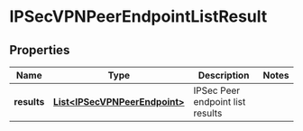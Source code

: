 # IPSecVPNPeerEndpointListResult

## Properties
Name | Type | Description | Notes
------------ | ------------- | ------------- | -------------
**results** | [**List&lt;IPSecVPNPeerEndpoint&gt;**](IPSecVPNPeerEndpoint.md) | IPSec Peer endpoint list results | 
